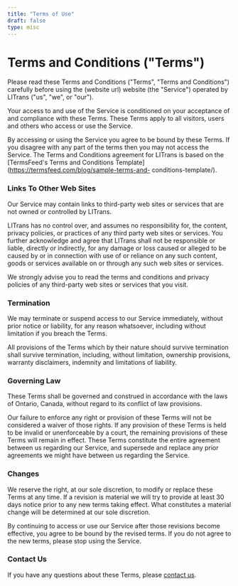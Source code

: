 ```yaml
---
title: "Terms of Use"
draft: false
type: misc
---
```


# Terms and Conditions ("Terms")

Please read these Terms and Conditions ("Terms", "Terms and Conditions")
carefully before using the (website url) website (the "Service")
operated by LITrans ("us", "we", or "our").

Your access to and use of the Service is conditioned on your acceptance of and
compliance with these Terms. These Terms apply to all visitors, users and
others who access or use the Service.

By accessing or using the Service you agree to be bound by these Terms. If you
disagree with any part of the terms then you may not access the Service. The
Terms and Conditions agreement for LITrans is based on the [TermsFeed's Terms
and Conditions Template](https://termsfeed.com/blog/sample-terms-and-
conditions-template/).

### Links To Other Web Sites

Our Service may contain links to third-party web sites or services that are
not owned or controlled by LITrans.

LITrans has no control over, and assumes no responsibility for, the content,
privacy policies, or practices of any third party web sites or services. You
further acknowledge and agree that LITrans shall not be responsible or liable,
directly or indirectly, for any damage or loss caused or alleged to be caused
by or in connection with use of or reliance on any such content, goods or
services available on or through any such web sites or services.

We strongly advise you to read the terms and conditions and privacy policies
of any third-party web sites or services that you visit.

### Termination

We may terminate or suspend access to our Service immediately, without prior
notice or liability, for any reason whatsoever, including without limitation
if you breach the Terms.

All provisions of the Terms which by their nature should survive termination
shall survive termination, including, without limitation, ownership
provisions, warranty disclaimers, indemnity and limitations of liability.

### Governing Law

These Terms shall be governed and construed in accordance with the laws of
Ontario, Canada, without regard to its conflict of law provisions.

Our failure to enforce any right or provision of these Terms will not be
considered a waiver of those rights. If any provision of these Terms is held
to be invalid or unenforceable by a court, the remaining provisions of these
Terms will remain in effect. These Terms constitute the entire agreement
between us regarding our Service, and supersede and replace any prior
agreements we might have between us regarding the Service.

### Changes

We reserve the right, at our sole discretion, to modify or replace these Terms
at any time. If a revision is material we will try to provide at least 30 days
notice prior to any new terms taking effect. What constitutes a material
change will be determined at our sole discretion.

By continuing to access or use our Service after those revisions become
effective, you agree to be bound by the revised terms. If you do not agree to
the new terms, please stop using the Service.

### Contact Us

If you have any questions about these Terms, please [contact us](/#contact).

